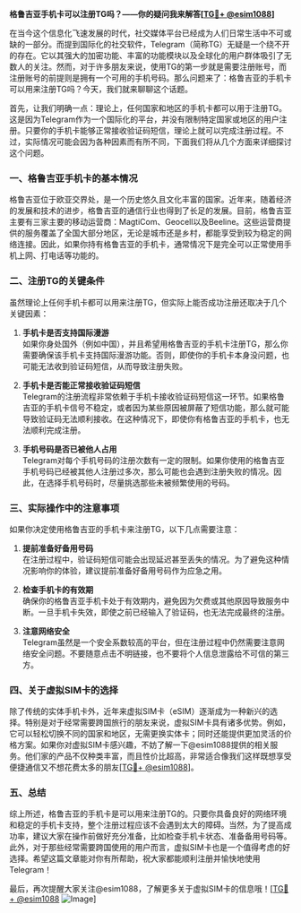 **格鲁吉亚手机卡可以注册TG吗？——你的疑问我来解答[[TG💪+ @esim1088](https://t.me/s/esim1088)]**

在当今这个信息化飞速发展的时代，社交媒体平台已经成为人们日常生活中不可或缺的一部分。而提到国际化的社交软件，Telegram（简称TG）无疑是一个绕不开的存在。它以其强大的加密功能、丰富的功能模块以及全球化的用户群体吸引了无数人的关注。然而，对于许多朋友来说，使用TG的第一步就是需要注册账号，而注册账号的前提则是拥有一个可用的手机号码。那么问题来了：格鲁吉亚的手机卡可以用来注册TG吗？今天，我们就来聊聊这个话题。

首先，让我们明确一点：理论上，任何国家和地区的手机卡都可以用于注册TG。这是因为Telegram作为一个国际化的平台，并没有限制特定国家或地区的用户注册。只要你的手机卡能够正常接收验证码短信，理论上就可以完成注册过程。不过，实际情况可能会因为各种因素而有所不同，下面我们将从几个方面来详细探讨这个问题。

### **一、格鲁吉亚手机卡的基本情况**

格鲁吉亚位于欧亚交界处，是一个历史悠久且文化丰富的国家。近年来，随着经济的发展和技术的进步，格鲁吉亚的通信行业也得到了长足的发展。目前，格鲁吉亚主要有三家主要的移动运营商：MagtiCom、Geocell以及Beeline。这些运营商提供的服务覆盖了全国大部分地区，无论是城市还是乡村，都能享受到较为稳定的网络连接。因此，如果你持有格鲁吉亚的手机卡，通常情况下是完全可以正常使用手机上网、打电话等功能的。

### **二、注册TG的关键条件**

虽然理论上任何手机卡都可以用来注册TG，但实际上能否成功注册还取决于几个关键因素：

1. **手机卡是否支持国际漫游**  
   如果你身处国外（例如中国），并且希望用格鲁吉亚的手机卡注册TG，那么你需要确保该手机卡支持国际漫游功能。否则，即使你的手机卡本身没问题，也可能无法收到验证码短信，从而导致注册失败。

2. **手机卡是否能正常接收验证码短信**  
   Telegram的注册流程非常依赖于手机卡接收验证码短信这一环节。如果格鲁吉亚的手机卡信号不稳定，或者因为某些原因被屏蔽了短信功能，那么就可能导致验证码无法顺利接收。在这种情况下，即使你有格鲁吉亚的手机卡，也无法顺利完成注册。

3. **手机号码是否已被他人占用**  
   Telegram对每个手机号码的注册次数有一定的限制。如果你使用的格鲁吉亚手机号码已经被其他人注册过多次，那么可能也会遇到注册失败的情况。因此，在选择手机号码时，尽量挑选那些未被频繁使用的号码。

### **三、实际操作中的注意事项**

如果你决定使用格鲁吉亚的手机卡来注册TG，以下几点需要注意：

1. **提前准备好备用号码**  
   在注册过程中，验证码短信可能会出现延迟甚至丢失的情况。为了避免这种情况影响你的体验，建议提前准备好备用号码作为应急之用。

2. **检查手机卡的有效期**  
   确保你的格鲁吉亚手机卡处于有效期内，避免因为欠费或其他原因导致服务中断。一旦手机卡失效，即使之前已经输入了验证码，也无法完成最终的注册。

3. **注意网络安全**  
   Telegram虽然是一个安全系数较高的平台，但在注册过程中仍然需要注意网络安全问题。不要随意点击不明链接，也不要将个人信息泄露给不可信的第三方。

### **四、关于虚拟SIM卡的选择**

除了传统的实体手机卡外，近年来虚拟SIM卡（eSIM）逐渐成为一种新兴的选择。特别是对于经常需要跨国旅行的朋友来说，虚拟SIM卡具有诸多优势。例如，它可以轻松切换不同的国家和地区，无需更换实体卡；同时还能提供更加灵活的价格方案。如果你对虚拟SIM卡感兴趣，不妨了解一下@esim1088提供的相关服务。他们家的产品不仅种类丰富，而且性价比超高，非常适合像我们这样既想享受便捷通信又不想花费太多的朋友[[TG💪+ @esim1088](https://t.me/s/esim1088)]。

### **五、总结**

综上所述，格鲁吉亚的手机卡是可以用来注册TG的。只要你具备良好的网络环境和稳定的手机卡支持，整个注册过程应该不会遇到太大的障碍。当然，为了提高成功率，建议大家在操作前做好充分准备，比如检查手机卡状态、准备备用号码等。此外，对于那些经常需要跨国使用的用户而言，虚拟SIM卡也是一个值得考虑的好选择。希望这篇文章能对你有所帮助，祝大家都能顺利注册并愉快地使用Telegram！

最后，再次提醒大家关注@esim1088，了解更多关于虚拟SIM卡的信息哦！[[TG💪+ @esim1088](https://t.me/s/esim1088) ![Image](https://i.postimg.cc/4NQfJmqS/Snipaste-2025-05-13-00-14-12.png)]